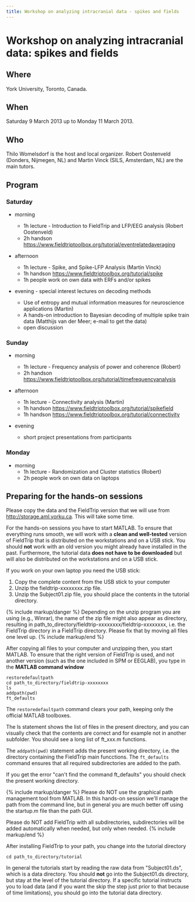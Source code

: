 ```yaml
---
title: Workshop on analyzing intracranial data - spikes and fields
---
```


# Workshop on analyzing intracranial data: spikes and fields

## Where

York University, Toronto, Canada.

## When

Saturday 9 March 2013 up to Monday 11 March 2013.

## Who

Thilo Womelsdorf is the host and local organizer. Robert Oostenveld (Donders, Nijmegen, NL) and Martin Vinck (SILS, Amsterdam, NL) are the main tutors.

## Program

### Saturday

- morning

  - 1h lecture - Introduction to FieldTrip and LFP/EEG analysis (Robert Oostenveld)
  - 2h handson <https://www.fieldtriptoolbox.org/tutorial/eventrelatedaveraging>

- afternoon

  - 1h lecture - Spike, and Spike-LFP Analysis (Martin Vinck)
  - 1h handson <https://www.fieldtriptoolbox.org/tutorial/spike>
  - 1h people work on own data with ERFs and/or spikes

- evening - special interest lectures on decoding methods
  - Use of entropy and mutual information measures for neuroscience applications (Martin)
  - A hands-on introduction to Bayesian decoding of multiple spike train data (Matthijs van der Meer; e-mail to get the data)
  - open discussion

### Sunday

- morning

  - 1h lecture - Frequency analysis of power and coherence (Robert)
  - 2h handson <https://www.fieldtriptoolbox.org/tutorial/timefrequencyanalysis>

- afternoon

  - 1h lecture - Connectivity analysis (Martin)
  - 1h handson <https://www.fieldtriptoolbox.org/tutorial/spikefield>
  - 1h handson <https://www.fieldtriptoolbox.org/tutorial/connectivity>

- evening
  - short project presentations from participants

### Monday

- morning
  - 1h lecture - Randomization and Cluster statistics (Robert)
  - 2h people work on own data on laptops

## Preparing for the hands-on sessions

Please copy the data and the FieldTrip version that we will use from <http://storage.aml.yorku.ca>. This will take some time.

For the hands-on sessions you have to start MATLAB. To ensure that
everything runs smooth, we will work with a **clean and well-tested**
version of FieldTrip that is distributed on the workstations and on a USB stick. You should **not** work with an old version you might already have installed in the past. Furthermore, the tutorial data **does not have to be downloaded** but will also be distributed on the workstations and on a USB stick.

If you work on your own laptop you need the USB stick:

1.  Copy the complete content from the USB stick to your computer
2.  Unzip the fieldtrip-xxxxxxxx.zip file.
3.  Unzip the Subject01.zip file, you should place the contents in the tutorial directory.

{% include markup/danger %}
Depending on the unzip program you are using (e.g., Winrar), the name of the zip file might also appear as directory, resulting in path_to_directory/fieldtrip-xxxxxxxx/fieldtrip-xxxxxxxx, i.e. the FieldTrip directory in a FieldTrip directory. Please fix that by moving all files one level up.
{% include markup/end %}

After copying all files to your computer and unzipping then, you start MATLAB. To ensure that the right version of FieldTrip is used, and not another version (such as the one included in SPM or EEGLAB), you type in the **MATLAB command window**

    restoredefaultpath
    cd path_to_directory/fieldtrip-xxxxxxxx
    ls
    addpath(pwd)
    ft_defaults

The `restoredefaultpath` command clears your path, keeping only the official MATLAB toolboxes.

The ls statement shows the list of files in the present directory, and you can visually check that the contents are correct and for example not in another subfolder. You should see a long list of ft_xxx.m functions.

The `addpath(pwd)` statement adds the present working directory, i.e. the directory containing the FieldTrip main funcctions. The `ft_defaults` command ensures that all required subdirectories are added to the path.

If you get the error "can't find the command ft_defaults" you should check the present working directory.

{% include markup/danger %}
Please do NOT use the graphical path management tool from MATLAB. In this hands-on session we'll manage the path from the command line, but in general you are much better off using the startup.m file than the path GUI.

Please do NOT add FieldTrip with all subdirectories, subdirectories will be added automatically when needed, but only when needed.
{% include markup/end %}

After installing FieldTrip to your path, you change into the tutorial directory

    cd path_to_directory/tutorial

In general the tutorials start by reading the raw data from "Subject01.ds", which is a data directory. You should **not** go into the Subject01.ds directory, but stay at the level of the tutorial directory. If a specific tutorial instructs you to load data (and if you want the skip the step just prior to that because of time limitations), you should go into the tutorial data directory.
